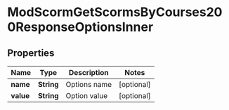 

# ModScormGetScormsByCourses200ResponseOptionsInner


## Properties

| Name | Type | Description | Notes |
|------------ | ------------- | ------------- | -------------|
|**name** | **String** | Options name |  [optional] |
|**value** | **String** | Option value |  [optional] |




